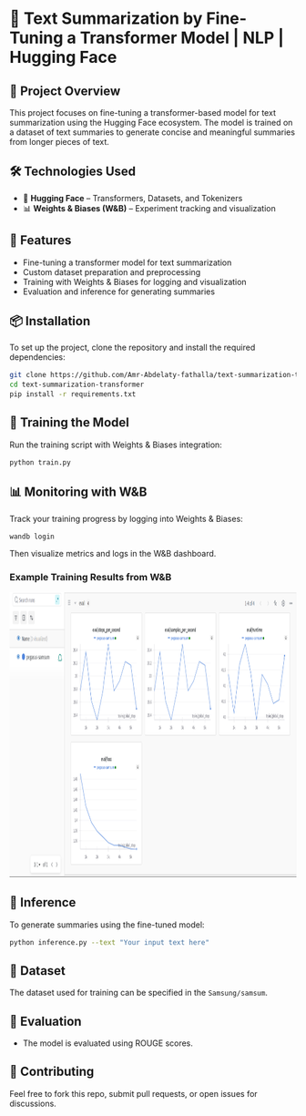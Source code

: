 # 🚀 Text Summarization by Fine-Tuning a Transformer Model | NLP | Hugging Face  

## 📌 Project Overview  
This project focuses on fine-tuning a transformer-based model for text summarization using the Hugging Face ecosystem. The model is trained on a dataset of text summaries to generate concise and meaningful summaries from longer pieces of text.  

## 🛠️ Technologies Used  
- 🤗 **Hugging Face** – Transformers, Datasets, and Tokenizers  
- 📊 **Weights & Biases (W&B)** – Experiment tracking and visualization  

## 📖 Features  
- Fine-tuning a transformer model for text summarization  
- Custom dataset preparation and preprocessing  
- Training with Weights & Biases for logging and visualization  
- Evaluation and inference for generating summaries  

## 📦 Installation  
To set up the project, clone the repository and install the required dependencies:  
```bash  
git clone https://github.com/Amr-Abdelaty-fathalla/text-summarization-transformer.git  
cd text-summarization-transformer  
pip install -r requirements.txt  
```

## 🚀 Training the Model  
Run the training script with Weights & Biases integration:  
```bash  
python train.py  
```

## 📊 Monitoring with W&B  
Track your training progress by logging into Weights & Biases:  
```bash  
wandb login  
```
Then visualize metrics and logs in the W&B dashboard.

### Example Training Results from W&B  
<p align="center">
  <img src="Text_Summarization_by_Fine_Tuning_Transformer_Model/weight and baises.png" width="800px" height="500px">
</p> 

## 📝 Inference  
To generate summaries using the fine-tuned model:  
```bash  
python inference.py --text "Your input text here"  
```

## 📜 Dataset  
The dataset used for training can be specified in the `Samsung/samsum`.

## 📌 Evaluation  
- The model is evaluated using ROUGE scores.  


## 🤝 Contributing  
Feel free to fork this repo, submit pull requests, or open issues for discussions.

